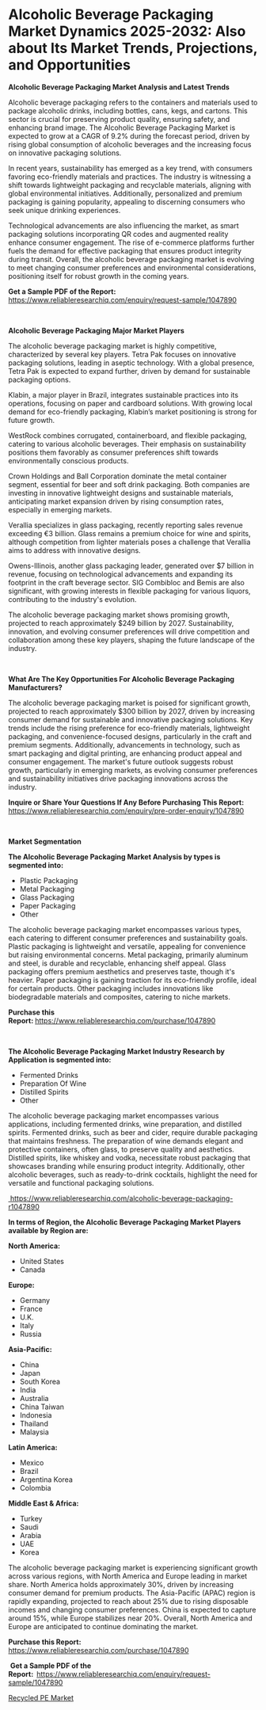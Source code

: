 <p><h1>Alcoholic Beverage Packaging Market Dynamics 2025-2032: Also about Its Market Trends, Projections, and Opportunities</h1></p><p><strong>Alcoholic Beverage Packaging Market Analysis and Latest Trends</strong></p>
<p><p>Alcoholic beverage packaging refers to the containers and materials used to package alcoholic drinks, including bottles, cans, kegs, and cartons. This sector is crucial for preserving product quality, ensuring safety, and enhancing brand image. The Alcoholic Beverage Packaging Market is expected to grow at a CAGR of 9.2% during the forecast period, driven by rising global consumption of alcoholic beverages and the increasing focus on innovative packaging solutions.</p><p>In recent years, sustainability has emerged as a key trend, with consumers favoring eco-friendly materials and practices. The industry is witnessing a shift towards lightweight packaging and recyclable materials, aligning with global environmental initiatives. Additionally, personalized and premium packaging is gaining popularity, appealing to discerning consumers who seek unique drinking experiences.</p><p>Technological advancements are also influencing the market, as smart packaging solutions incorporating QR codes and augmented reality enhance consumer engagement. The rise of e-commerce platforms further fuels the demand for effective packaging that ensures product integrity during transit. Overall, the alcoholic beverage packaging market is evolving to meet changing consumer preferences and environmental considerations, positioning itself for robust growth in the coming years.</p></p>
<p><strong>Get a Sample PDF of the Report:&nbsp;</strong> <a href="https://www.reliableresearchiq.com/enquiry/request-sample/1047890?utm_campaign=3180&utm_medium=2&utm_source=Github&utm_content=ia&utm_term=31032025&utm_id=alcoholic-beverage-packaging">https://www.reliableresearchiq.com/enquiry/request-sample/1047890</a></p>
<p>&nbsp;</p>
<p><strong>Alcoholic Beverage Packaging Major Market Players</strong></p>
<p><p>The alcoholic beverage packaging market is highly competitive, characterized by several key players. Tetra Pak focuses on innovative packaging solutions, leading in aseptic technology. With a global presence, Tetra Pak is expected to expand further, driven by demand for sustainable packaging options.</p><p>Klabin, a major player in Brazil, integrates sustainable practices into its operations, focusing on paper and cardboard solutions. With growing local demand for eco-friendly packaging, Klabin’s market positioning is strong for future growth.</p><p>WestRock combines corrugated, containerboard, and flexible packaging, catering to various alcoholic beverages. Their emphasis on sustainability positions them favorably as consumer preferences shift towards environmentally conscious products.</p><p>Crown Holdings and Ball Corporation dominate the metal container segment, essential for beer and soft drink packaging. Both companies are investing in innovative lightweight designs and sustainable materials, anticipating market expansion driven by rising consumption rates, especially in emerging markets.</p><p>Verallia specializes in glass packaging, recently reporting sales revenue exceeding €3 billion. Glass remains a premium choice for wine and spirits, although competition from lighter materials poses a challenge that Verallia aims to address with innovative designs.</p><p>Owens-Illinois, another glass packaging leader, generated over $7 billion in revenue, focusing on technological advancements and expanding its footprint in the craft beverage sector. SIG Combibloc and Bemis are also significant, with growing interests in flexible packaging for various liquors, contributing to the industry's evolution.</p><p>The alcoholic beverage packaging market shows promising growth, projected to reach approximately $249 billion by 2027. Sustainability, innovation, and evolving consumer preferences will drive competition and collaboration among these key players, shaping the future landscape of the industry.</p></p>
<p>&nbsp;</p>
<p><strong>What Are The Key Opportunities For Alcoholic Beverage Packaging Manufacturers?</strong></p>
<p><p>The alcoholic beverage packaging market is poised for significant growth, projected to reach approximately $300 billion by 2027, driven by increasing consumer demand for sustainable and innovative packaging solutions. Key trends include the rising preference for eco-friendly materials, lightweight packaging, and convenience-focused designs, particularly in the craft and premium segments. Additionally, advancements in technology, such as smart packaging and digital printing, are enhancing product appeal and consumer engagement. The market's future outlook suggests robust growth, particularly in emerging markets, as evolving consumer preferences and sustainability initiatives drive packaging innovations across the industry.</p></p>
<p><strong>Inquire or Share Your Questions If Any Before Purchasing This Report:</strong> <a href="https://www.reliableresearchiq.com/enquiry/pre-order-enquiry/1047890?utm_campaign=3180&utm_medium=2&utm_source=Github&utm_content=ia&utm_term=31032025&utm_id=alcoholic-beverage-packaging">https://www.reliableresearchiq.com/enquiry/pre-order-enquiry/1047890</a></p>
<p>&nbsp;</p>
<p><strong>Market Segmentation</strong></p>
<p><strong>The Alcoholic Beverage Packaging Market Analysis by types is segmented into:</strong></p>
<p><ul><li>Plastic Packaging</li><li>Metal Packaging</li><li>Glass Packaging</li><li>Paper Packaging</li><li>Other</li></ul></p>
<p><p>The alcoholic beverage packaging market encompasses various types, each catering to different consumer preferences and sustainability goals. Plastic packaging is lightweight and versatile, appealing for convenience but raising environmental concerns. Metal packaging, primarily aluminum and steel, is durable and recyclable, enhancing shelf appeal. Glass packaging offers premium aesthetics and preserves taste, though it's heavier. Paper packaging is gaining traction for its eco-friendly profile, ideal for certain products. Other packaging includes innovations like biodegradable materials and composites, catering to niche markets.</p></p>
<p><strong>Purchase this Report:&nbsp;</strong><a href="https://www.reliableresearchiq.com/purchase/1047890?utm_campaign=3180&utm_medium=2&utm_source=Github&utm_content=ia&utm_term=31032025&utm_id=alcoholic-beverage-packaging">https://www.reliableresearchiq.com/purchase/1047890</a></p>
<p>&nbsp;</p>
<p><strong>The Alcoholic Beverage Packaging Market Industry Research by Application is segmented into:</strong></p>
<p><ul><li>Fermented Drinks</li><li>Preparation Of Wine</li><li>Distilled Spirits</li><li>Other</li></ul></p>
<p><p>The alcoholic beverage packaging market encompasses various applications, including fermented drinks, wine preparation, and distilled spirits. Fermented drinks, such as beer and cider, require durable packaging that maintains freshness. The preparation of wine demands elegant and protective containers, often glass, to preserve quality and aesthetics. Distilled spirits, like whiskey and vodka, necessitate robust packaging that showcases branding while ensuring product integrity. Additionally, other alcoholic beverages, such as ready-to-drink cocktails, highlight the need for versatile and functional packaging solutions.</p></p>
<p><a href="https://www.reliableresearchiq.com/alcoholic-beverage-packaging-r1047890?utm_campaign=3180&utm_medium=2&utm_source=Github&utm_content=ia&utm_term=31032025&utm_id=alcoholic-beverage-packaging">&nbsp;https://www.reliableresearchiq.com/alcoholic-beverage-packaging-r1047890</a></p>
<p><strong>In terms of Region, the Alcoholic Beverage Packaging Market Players available by Region are:</strong></p>
<p>
    <p> <strong> North America: </strong>
        <ul>
            <li>United States</li>
            <li>Canada</li>
        </ul>
        </p> 
    <p> <strong> Europe: </strong>
        <ul>
            <li>Germany</li>
            <li>France</li>
            <li>U.K.</li>
            <li>Italy</li>
            <li>Russia</li>
        </ul>
        </p> 
    <p> <strong> Asia-Pacific: </strong>
        <ul>
            <li>China</li>
            <li>Japan</li>
            <li>South Korea</li>
            <li>India</li>
            <li>Australia</li>
            <li>China Taiwan</li>
            <li>Indonesia</li>
            <li>Thailand</li>
            <li>Malaysia</li>
        </ul>
        </p> 
    <p> <strong> Latin America: </strong>
        <ul>
            <li>Mexico</li>
            <li>Brazil</li>
            <li>Argentina Korea</li>
            <li>Colombia</li>
        </ul>
        </p> 
    <p> <strong> Middle East & Africa: </strong>
        <ul>
            <li>Turkey</li>
            <li>Saudi</li>
            <li>Arabia</li>
            <li>UAE</li>
            <li>Korea</li>
        </ul>
    </p>
    </p>
<p><p>The alcoholic beverage packaging market is experiencing significant growth across various regions, with North America and Europe leading in market share. North America holds approximately 30%, driven by increasing consumer demand for premium products. The Asia-Pacific (APAC) region is rapidly expanding, projected to reach about 25% due to rising disposable incomes and changing consumer preferences. China is expected to capture around 15%, while Europe stabilizes near 20%. Overall, North America and Europe are anticipated to continue dominating the market.</p></p>
<p><strong>Purchase this Report: </strong><a href="https://www.reliableresearchiq.com/purchase/1047890?utm_campaign=3180&utm_medium=2&utm_source=Github&utm_content=ia&utm_term=31032025&utm_id=alcoholic-beverage-packaging">https://www.reliableresearchiq.com/purchase/1047890</a></p>
<p>&nbsp;<strong>Get a Sample PDF of the Report:&nbsp;&nbsp;</strong><a href="https://www.reliableresearchiq.com/enquiry/request-sample/1047890?utm_campaign=3180&utm_medium=2&utm_source=Github&utm_content=ia&utm_term=31032025&utm_id=alcoholic-beverage-packaging">https://www.reliableresearchiq.com/enquiry/request-sample/1047890</a></p>
<p><strong></strong></p>
<p><p><a href="https://github.com/dushornerfe/Market-Research-Report-List-1/blob/main/recycled-pe-market.md?utm_campaign=3180&utm_medium=2&utm_source=Github&utm_content=ia&utm_term=31032025&utm_id=alcoholic-beverage-packaging">Recycled PE Market</a></p></p>